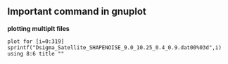 ## Important command in gnuplot

**plotting multiplt files**
```shell
plot for [i=0:319] sprintf("Dsigma_Satellite_SHAPENOISE_9.0_10.25_0.4_0.9.dat00%03d",i) using 8:6 title ""
```
